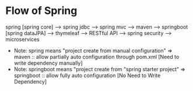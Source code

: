 # Flow of Spring
spring [spring core] --> spring jdbc --> spring mvc --> maven --> springboot [spring dataJPA] --> thymeleaf --> RESTful API --> spring security --> microservices
* Note: spring means "project create from manual configuration" => maven :: allow partially auto configuration through pom.xml [Need to write dependency manually]
* Note: springboot means "project create from "spring starter project" => springboot :: allow fully auto configuration [No Need to Write Dependency]
